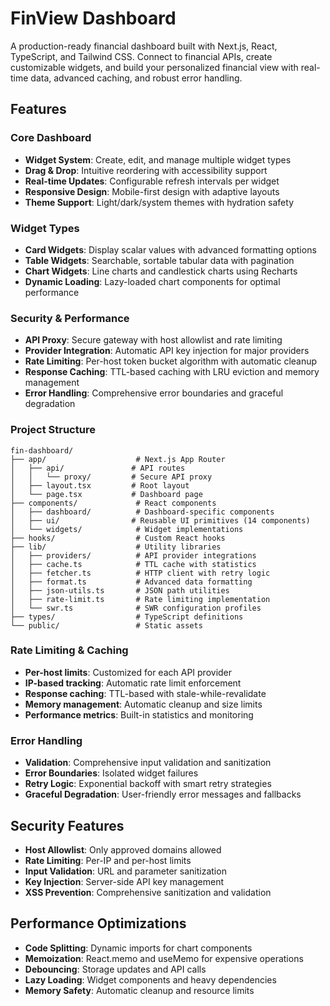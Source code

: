 # FinView Dashboard

A production-ready financial dashboard built with Next.js, React, TypeScript, and Tailwind CSS. Connect to financial APIs, create customizable widgets, and build your personalized financial view with real-time data, advanced caching, and robust error handling.

## Features

### Core Dashboard
- **Widget System**: Create, edit, and manage multiple widget types
- **Drag & Drop**: Intuitive reordering with accessibility support
- **Real-time Updates**: Configurable refresh intervals per widget
- **Responsive Design**: Mobile-first design with adaptive layouts
- **Theme Support**: Light/dark/system themes with hydration safety

### Widget Types
- **Card Widgets**: Display scalar values with advanced formatting options
- **Table Widgets**: Searchable, sortable tabular data with pagination
- **Chart Widgets**: Line charts and candlestick charts using Recharts
- **Dynamic Loading**: Lazy-loaded chart components for optimal performance

### Security & Performance
- **API Proxy**: Secure gateway with host allowlist and rate limiting
- **Provider Integration**: Automatic API key injection for major providers
- **Rate Limiting**: Per-host token bucket algorithm with automatic cleanup
- **Response Caching**: TTL-based caching with LRU eviction and memory management
- **Error Handling**: Comprehensive error boundaries and graceful degradation


### Project Structure

```
fin-dashboard/
├── app/                    # Next.js App Router
│   ├── api/               # API routes
│   │   └── proxy/         # Secure API proxy
│   ├── layout.tsx         # Root layout
│   └── page.tsx           # Dashboard page
├── components/             # React components
│   ├── dashboard/          # Dashboard-specific components
│   ├── ui/                # Reusable UI primitives (14 components)
│   └── widgets/            # Widget implementations
├── hooks/                  # Custom React hooks
├── lib/                    # Utility libraries
│   ├── providers/          # API provider integrations
│   ├── cache.ts            # TTL cache with statistics
│   ├── fetcher.ts          # HTTP client with retry logic
│   ├── format.ts           # Advanced data formatting
│   ├── json-utils.ts       # JSON path utilities
│   ├── rate-limit.ts       # Rate limiting implementation
│   └── swr.ts              # SWR configuration profiles
├── types/                  # TypeScript definitions
└── public/                 # Static assets
```


### Rate Limiting & Caching

- **Per-host limits**: Customized for each API provider
- **IP-based tracking**: Automatic rate limit enforcement
- **Response caching**: TTL-based with stale-while-revalidate
- **Memory management**: Automatic cleanup and size limits
- **Performance metrics**: Built-in statistics and monitoring

### Error Handling

- **Validation**: Comprehensive input validation and sanitization
- **Error Boundaries**: Isolated widget failures
- **Retry Logic**: Exponential backoff with smart retry strategies
- **Graceful Degradation**: User-friendly error messages and fallbacks

## Security Features

- **Host Allowlist**: Only approved domains allowed
- **Rate Limiting**: Per-IP and per-host limits
- **Input Validation**: URL and parameter sanitization
- **Key Injection**: Server-side API key management
- **XSS Prevention**: Comprehensive sanitization and validation

## Performance Optimizations

- **Code Splitting**: Dynamic imports for chart components
- **Memoization**: React.memo and useMemo for expensive operations
- **Debouncing**: Storage updates and API calls
- **Lazy Loading**: Widget components and heavy dependencies
- **Memory Safety**: Automatic cleanup and resource limits



